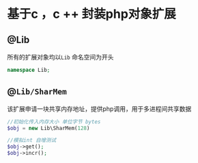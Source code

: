 # 基于c ，c ++ 封装php对象扩展

## @Lib
所有的扩展对象均以`Lib` 命名空间为开头
```php
namespace Lib;
```

## @`Lib/SharMem`
该扩展申请一块共享内存地址，提供php调用，用于多进程间共享数据
```php
//初始化传入内存大小 单位字节 bytes
$obj = new Lib\SharMem(128)

//模拟int 自增测试
$obj->get();
$obj->incr();
```